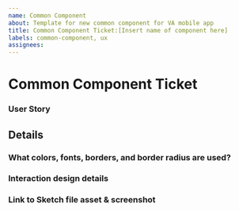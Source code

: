```yaml
---
name: Common Component
about: Template for new common component for VA mobile app
title: Common Component Ticket:[Insert name of component here]
labels: common-component, ux
assignees:
---
```

<!-- Please fill out all of the relevant sections of this template. Please do not delete any areas of this template. The tickets can be updated as the sections are finished and any section that doesn't need to have info should be labeled as NA -->
# Common Component Ticket
<!-- Goal of these tickets: Add new common components to the VA mobile app design system. -->

### User Story
<!-- As a team member, I want to create a common component for [what is the new common component?], which will appear throughout the app. -->

## Details
### What colors, fonts, borders, and border radius are used?
<!-- Describe the component's design so it can be implemented. -->

### Interaction design details
<!-- Does the component have different states? -->

### Link to Sketch file asset & screenshot
<!-- Link to live design in Sketch for inspection. -->
